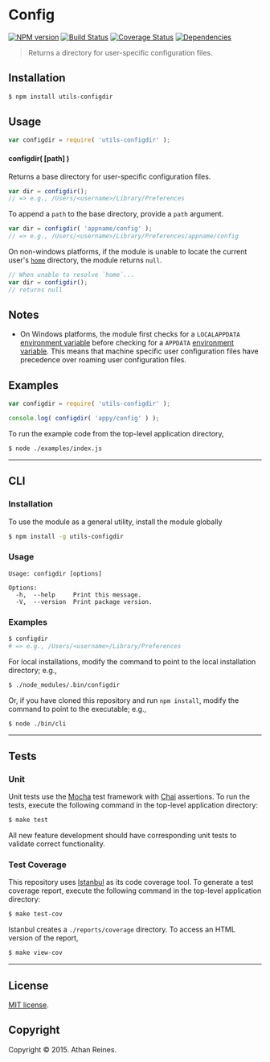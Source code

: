 Config
===
[![NPM version][npm-image]][npm-url] [![Build Status][travis-image]][travis-url] [![Coverage Status][codecov-image]][codecov-url] [![Dependencies][dependencies-image]][dependencies-url]

> Returns a directory for user-specific configuration files.


## Installation

``` bash
$ npm install utils-configdir
```


## Usage

``` javascript
var configdir = require( 'utils-configdir' );
```

#### configdir( [path] )

Returns a base directory for user-specific configuration files.

``` javascript
var dir = configdir();
// => e.g., /Users/<username>/Library/Preferences
```

To append a `path` to the base directory, provide a `path` argument.

``` javascript
var dir = configdir( 'appname/config' );
// => e.g., /Users/<username>/Library/Preferences/appname/config
```

On non-windows platforms, if the module is unable to locate the current user's [`home`](https://github.com/kgryte/utils-homedir) directory, the module returns `null`.

``` javascript
// When unable to resolve `home`...
var dir = configdir();
// returns null
```


## Notes

*	On Windows platforms, the module first checks for a `LOCALAPPDATA` [environment variable](https://en.wikipedia.org/wiki/Environment_variable#Windows) before checking for a `APPDATA` [environment variable](https://en.wikipedia.org/wiki/Environment_variable#Windows). This means that machine specific user configuration files have precedence over roaming user configuration files.



## Examples

``` javascript
var configdir = require( 'utils-configdir' );

console.log( configdir( 'appy/config' ) );
```

To run the example code from the top-level application directory,

``` bash
$ node ./examples/index.js
```


---
## CLI

### Installation

To use the module as a general utility, install the module globally

``` bash
$ npm install -g utils-configdir
```

### Usage

```
Usage: configdir [options]

Options:
  -h,  --help     Print this message.
  -V,  --version  Print package version.
```

### Examples

``` bash
$ configdir
# => e.g., /Users/<username>/Library/Preferences
```

For local installations, modify the command to point to the local installation directory; e.g.,

``` bash
$ ./node_modules/.bin/configdir
```

Or, if you have cloned this repository and run `npm install`, modify the command to point to the executable; e.g.,

``` bash
$ node ./bin/cli
```


---
## Tests

### Unit

Unit tests use the [Mocha](http://mochajs.org/) test framework with [Chai](http://chaijs.com) assertions. To run the tests, execute the following command in the top-level application directory:

``` bash
$ make test
```

All new feature development should have corresponding unit tests to validate correct functionality.


### Test Coverage

This repository uses [Istanbul](https://github.com/gotwarlost/istanbul) as its code coverage tool. To generate a test coverage report, execute the following command in the top-level application directory:

``` bash
$ make test-cov
```

Istanbul creates a `./reports/coverage` directory. To access an HTML version of the report,

``` bash
$ make view-cov
```


---
## License

[MIT license](http://opensource.org/licenses/MIT).


## Copyright

Copyright &copy; 2015. Athan Reines.


[npm-image]: http://img.shields.io/npm/v/utils-configdir.svg
[npm-url]: https://npmjs.org/package/utils-configdir

[travis-image]: http://img.shields.io/travis/kgryte/utils-configdir/master.svg
[travis-url]: https://travis-ci.org/kgryte/utils-configdir

[codecov-image]: https://img.shields.io/codecov/c/github/kgryte/utils-configdir/master.svg
[codecov-url]: https://codecov.io/github/kgryte/utils-configdir?branch=master

[dependencies-image]: http://img.shields.io/david/kgryte/utils-configdir.svg
[dependencies-url]: https://david-dm.org/kgryte/utils-configdir

[dev-dependencies-image]: http://img.shields.io/david/dev/kgryte/utils-configdir.svg
[dev-dependencies-url]: https://david-dm.org/dev/kgryte/utils-configdir

[github-issues-image]: http://img.shields.io/github/issues/kgryte/utils-configdir.svg
[github-issues-url]: https://github.com/kgryte/utils-configdir/issues
